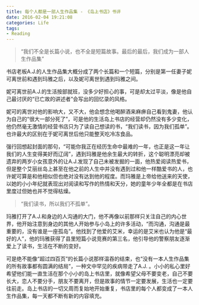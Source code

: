 ```yaml
---
title: 每个人都是一部人生作品集 - 《岛上书店》书评
date: 2016-02-04 19:21:08
categories: Life
tags:
- Reading
---
```


>“我们不全是长篇小说，也不全是短篇故事。最后的最后，我们成为一部人生作品集” 

书店老板A.J.的人生作品集大概分成了两个长篇和一个短篇，分别是第一任妻子妮可离世前和遇到玛雅之后，以及妮可离世到遇到玛雅之间。

妮可离世前A.J.的生活按部就班，没多少好担心的事，可是却太过平淡，像是他自己最讨厌的“已亡故的讲述者”会写出的回忆录的风格。

妮可的离世对他的影响大，又不大，他会想念他喝醉酒来麻痹自己看到鬼妻，他认为自己的“很大一部分死了”，可是他的生活岛上书店的经营却仍然没有多少变化，他仍然毫无激情的经营书店只为了读自己想读的书，“我们读书，因为我们孤单”。也许最大的区别在于妮可离世后他只能整天吃冷冻食品。

强行回想起封面的那句，“可能你我正在经历生命中最难的一年，也正是这一年让我们的人生变得美好而辽阔”，遇到玛雅是他余生最大的转折，这个聪明漂亮却被遗弃的两岁小女孩意外的让A.J.发现了自己未被发掘的一面，他热爱阅读热爱书，但是整个艾丽丝岛上甚至在他之前的人生中并没有遇到过和他一样酷爱书的人，也许妮可算是和他相似但也绝对没有达到他的程度。而玛雅是上帝给他送来的天使，以她的小小年纪就表现出对阅读和写作的热情和天分，她的童年少年全都是在书店里度过但她也并不觉得枯燥。

> “我们读书，所以我们不孤单”。

玛雅打开了A.J.和身边的人沟通的大门，他不再像以前那样只关注自己的内心世界，他开始注意到身边的其他人开始参与小岛上的许多活动，“而沟通，沟通是最重要的，没有谁是一座孤岛”。他找到了他爱的艾米，幸运的是艾米也认为他是“最好的人”，他的玛雅获得了县里短篇小说竞赛的第三名，他引导他的警察朋友逐渐爱上了读书，生活在不断的变好。

可是绝不能像“超过四百页”的长篇小说那样温吞的结束，也“没有一本人生作品集的所有故事都有圆满的结局”，一种文中罕见的疾病带走了A.J. 。小小的私心里好希望他们能一直生活在那个小小的岛上书店里，就像希望父母不要变老，自己不要长大，恋人不要分手，朋友不要离开，但是故事的情节一定要发展，生活也一定要往前走。岛上书店的一切又周而复始地开始重复，书店里的每个人都变成了一本人生作品集，每一天都不断有新的内容填充。
